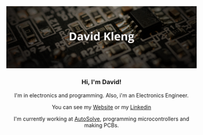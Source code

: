 <div align="center">
  <a href="https://davidkleng.com.ar"><img src="images/banner.jpg" alt="Header"></a>

### Hi, I'm David!
I'm in electronics and programming. Also, i'm an Electronics Engineer.

You can see my <a href="https://davidkleng.com.ar">Website</a>
or my <a href="https://www.linkedin.com/in/davidkleng/">Linkedin</a>

I'm currently working at <a href="https://autosolve.com.ar/#/">AutoSolve</a>, programming microcontrollers and making PCBs. 




<!--
**davidkleng/davidkleng** is a ✨ _special_ ✨ repository because its `README.md` (this file) appears on your GitHub profile.

Here are some ideas to get you started:

- 🔭 I’m currently working on ...
- 🌱 I’m currently learning ...
- 👯 I’m looking to collaborate on ...
- 🤔 I’m looking for help with ...
- 💬 Ask me about ...
- 📫 How to reach me: ...
- 😄 Pronouns: ...
- ⚡ Fun fact: ...
-->
